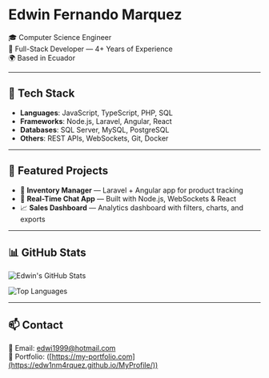 # Edwin Fernando Marquez

🎓 Computer Science Engineer  
💼 Full-Stack Developer — 4+ Years of Experience  
🌍 Based in Ecuador  

---

## 🔧 Tech Stack

- **Languages**: JavaScript, TypeScript, PHP, SQL  
- **Frameworks**: Node.js, Laravel, Angular, React  
- **Databases**: SQL Server, MySQL, PostgreSQL  
- **Others**: REST APIs, WebSockets, Git, Docker

---

## 🧩 Featured Projects

- 🚚 **Inventory Manager** — Laravel + Angular app for product tracking  
- 💬 **Real-Time Chat App** — Built with Node.js, WebSockets & React  
- 📈 **Sales Dashboard** — Analytics dashboard with filters, charts, and exports

---

## 📊 GitHub Stats

![Edwin's GitHub Stats](https://github-readme-stats.vercel.app/api?username=Edw1nM4rquez&show_icons=true&theme=radical)

![Top Languages](https://github-readme-stats.vercel.app/api/top-langs/?username=Edw1nM4rquez&layout=compact&theme=radical)

---

## 📫 Contact

📧 Email: edwi1999@hotmail.com  
📎 Portfolio: ([https://my-portfolio.com](https://edw1nm4rquez.github.io/MyProfile/))  

